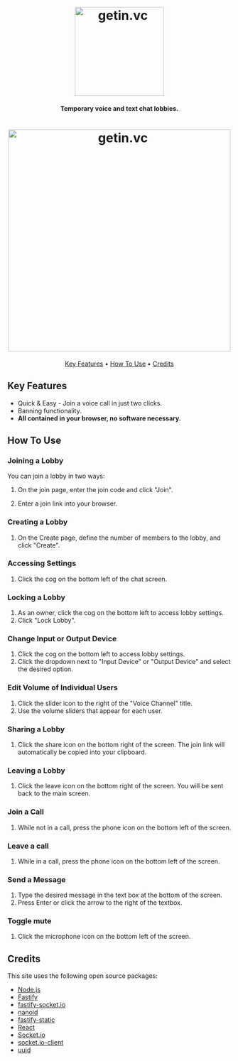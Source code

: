 
<h1 align="center">
  <br>
  <a href="http://getin.vc"><img src="https://user-images.githubusercontent.com/39576123/160253824-593bf53c-57c3-4b02-9631-1d09619dcca2.png" alt="getin.vc" width="200"></a>
</h1>

<h4 align="center">Temporary voice and text chat lobbies.</h4>

<h1 align="center">
<img src="https://user-images.githubusercontent.com/39576123/160287035-dfe7a8ff-21e3-4cca-9266-aa8ddd8a65de.gif" alt="getin.vc" width="500">
</h1>

<p align="center">
  <a href="#key-features">Key Features</a> •
  <a href="#how-to-use">How To Use</a> •
  <a href="#credits">Credits</a>
</p>


## Key Features

* Quick & Easy - Join a voice call in just two clicks.
* Banning functionality.
* **All contained in your browser, no software necessary.**

## How To Use

### Joining a Lobby

You can join a lobby in two ways:

1. On the join page, enter the join code and click "Join".

2. Enter a join link into your browser.

### Creating a Lobby

1. On the Create page, define the number of members to the lobby, and click "Create".

### Accessing Settings
1. Click the cog on the bottom left of the chat screen. 

### Locking a Lobby
1. As an owner, click the cog on the bottom left to access lobby settings.
2. Click "Lock Lobby".

### Change Input or Output Device
1. Click the cog on the bottom left to access lobby settings.
2. Click the dropdown next to "Input Device" or "Output Device" and select the desired option.

### Edit Volume of Individual Users
1. Click the slider icon to the right of the "Voice Channel" title.
2. Use the volume sliders that appear for each user.

### Sharing a Lobby
1. Click the share icon on the bottom right of the screen. The join link will automatically be copied into your clipboard.

### Leaving a Lobby
1. Click the leave icon on the bottom right of the screen. You will be sent back to the main screen.

### Join a Call
1. While not in a call, press the phone icon on the bottom left of the screen.

### Leave a call
1. While in a call, press the phone icon on the bottom left of the screen.

### Send a Message
1. Type the desired message in the text box at the bottom of the screen.
2. Press Enter or click the arrow to the right of the textbox.

### Toggle mute
1. Click the microphone icon on the bottom left of the screen.



## Credits

This site uses the following open source packages:
<br>
* [Node.js](https://nodejs.org/)
* [Fastify](https://www.fastify.io/)
* [fastify-socket.io](https://github.com/alemagio/fastify-socket.io)
* [nanoid](https://github.com/ai/nanoid)
* [fastify-static](https://github.com/fastify/fastify-static)
* [React](https://reactjs.org/)
* [Socket.io](https://socket.io/)
* [socket.io-client](https://github.com/socketio/socket.io-client)
* [uuid](https://github.com/uuidjs/uuid)

